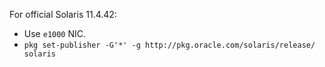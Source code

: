 For official Solaris 11.4.42:

- Use `e1000` NIC.
- `pkg set-publisher -G'*' -g http://pkg.oracle.com/solaris/release/ solaris`
